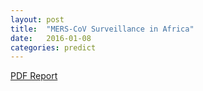 ```yaml
---
layout: post
title:  "MERS-CoV Surveillance in Africa"
date:   2016-01-08
categories: predict
---
```


[PDF Report]({{site.baseurl}}predict/reports/2016-01-08-mers-cov-in-africa.pdf)
